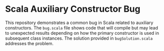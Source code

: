 # Scala Auxiliary Constructor Bug

This repository demonstrates a common bug in Scala related to auxiliary constructors.  The `bug.scala` file shows code that will compile but may lead to unexpected results depending on how the primary constructor is used in subsequent class instances. The solution provided in `bugSolution.scala` addresses the problem. 